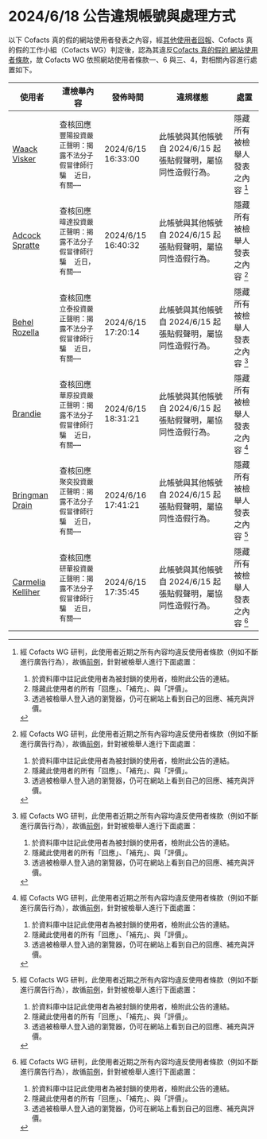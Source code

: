 2024/6/18 公告違規帳號與處理方式
=========

以下 Cofacts 真的假的網站使用者發表之內容，經[其他使用者回報](https://docs.google.com/spreadsheets/d/e/2PACX-1vRdcwXdC36xfgXfSMSk527Zbel9A-__vwRXkQ0NjkzSXoSPETCFc7sI7SoaAFdPCfskugtQL-Md8JgH/pubhtml?gid=438362561&single=true)、Cofacts 真的假的工作小組（Cofacts WG）判定後，認為其違反[Cofacts 真的假的 網站使用者條款](https://github.com/cofacts/rumors-site/blob/master/LEGAL.md)，故 Cofacts WG 依照網站使用者條款一、6 與三、4，對相關內容進行處置如下。

| 使用者 | 遭檢舉內容 | 發佈時間 | 違規樣態 | 處置 |
| ----- | -------- | ------- | ------- | --- |
| [Waack Visker](https://cofacts.github.io/community-builder/#/editorworks?showAll=1&day=365&userId=joLjyI8B3RbBUEe29Wj8) | 查核回應<br>`豐陽投資嚴正聲明：揭露不法分子假冒律師行騙  近日，有關⋯⋯` | 2024/6/15 16:33:00 | 此帳號與其他帳號自 2024/6/15 起張貼假聲明，屬協同性造假行為。 | 隱藏所有被檢舉人發表之內容 [^block] |
| [Adcock Spratte](https://cofacts.github.io/community-builder/#/editorworks?showAll=1&day=365&userId=TnENG5ABd3gcY0Lpk0BI) | 查核回應<br>`暐達投資嚴正聲明：揭露不法分子假冒律師行騙  近日，有關⋯⋯` | 2024/6/15 16:40:32 | 此帳號與其他帳號自 2024/6/15 起張貼假聲明，屬協同性造假行為。 | 隱藏所有被檢舉人發表之內容 [^block] |
| [Behel Rozella](https://cofacts.github.io/community-builder/#/editorworks?showAll=1&day=365&userId=mXEwG5ABd3gcY0LpnEBg) | 查核回應<br>`立泰投資嚴正聲明：揭露不法分子假冒律師行騙  近日，有關⋯⋯` | 2024/6/15 17:20:14 | 此帳號與其他帳號自 2024/6/15 起張貼假聲明，屬協同性造假行為。 | 隱藏所有被檢舉人發表之內容 [^block] |
| [Brandie](https://cofacts.github.io/community-builder/#/editorworks?showAll=1&day=365&userId=93FxG5ABd3gcY0LpwEBG) | 查核回應<br>`華原投資嚴正聲明：揭露不法分子假冒律師行騙  近日，有關⋯⋯` | 2024/6/15 18:31:21 | 此帳號與其他帳號自 2024/6/15 起張貼假聲明，屬協同性造假行為。 | 隱藏所有被檢舉人發表之內容 [^block] |
| [Bringman Drain](https://cofacts.github.io/community-builder/#/editorworks?showAll=1&day=365&userId=RnEKG5ABd3gcY0LpGEBE) | 查核回應<br>`聚奕投資嚴正聲明：揭露不法分子假冒律師行騙  近日，有關⋯⋯` | 2024/6/16 17:41:21 | 此帳號與其他帳號自 2024/6/15 起張貼假聲明，屬協同性造假行為。 | 隱藏所有被檢舉人發表之內容 [^block] |
| [Carmelia Kelliher](https://cofacts.github.io/community-builder/#/editorworks?showAll=1&day=365&userId=snE_G5ABd3gcY0Lpc0DM) | 查核回應<br>`研華投資嚴正聲明：揭露不法分子假冒律師行騙  近日，有關⋯⋯` | 2024/6/15 17:35:45 | 此帳號與其他帳號自 2024/6/15 起張貼假聲明，屬協同性造假行為。 | 隱藏所有被檢舉人發表之內容 [^block] |


[^block]: 
    經 Cofacts WG 研判，此使用者近期之所有內容均違反使用者條款（例如不斷進行廣告行為），故循[前例](https://github.com/cofacts/takedowns/blob/master/2021/1125-2nd-spam.md)，針對被檢舉人進行下面處置：
    1. 於資料庫中註記此使用者為被封鎖的使用者，檢附此公告的連結。
    2. 隱藏此使用者的所有「回應」、「補充」、與「評價」。
    3. 透過被檢舉人登入過的瀏覽器，仍可在網站上看到自己的回應、補充與評價。
